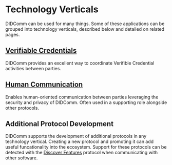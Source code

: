 # Technology Verticals
DIDComm can be used for many things. Some of these applications can be grouped into technology verticals, described below and detailed on related pages.


## [Verifiable Credentials](vc_tech_vertical.md)
DIDComm provides an excellent way to coordinate Verifible Credential activities between parties. 

## [Human Communication](human_communication_tech_vertical.md)
Enables human-oriented communication between parties leveraging the security and privacy of DIDComm. Often used in a supporting role alongside other protocols.


## Additional Protocol Development
DIDComm supports the development of additional protocols in any technology vertical. Creating a new protocol and promoting it can add useful funcationality into the ecosystem. Support for these protocols can be detected with the [Discover Features](https://didcomm.org/discover-features/2.0/) protocol when communicating with other software.
